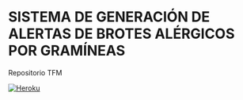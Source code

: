 # SISTEMA DE GENERACIÓN DE ALERTAS DE BROTES ALÉRGICOS POR GRAMÍNEAS
Repositorio TFM

[![Heroku](https://www.herokucdn.com/deploy/button.png)](http://gramineas-madrid.herokuapp.com/)
